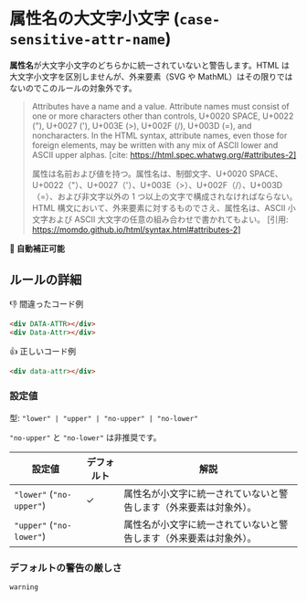 # 属性名の大文字小文字 (`case-sensitive-attr-name`)

**属性名**が大文字小文字のどちらかに統一されていないと警告します。HTML は大文字小文字を区別しませんが、外来要素（SVG や MathML）はその限りではないのでこのルールの対象外です。

> Attributes have a name and a value. Attribute names must consist of one or more characters other than controls, U+0020 SPACE, U+0022 ("), U+0027 ('), U+003E (>), U+002F (/), U+003D (=), and noncharacters. In the HTML syntax, attribute names, even those for foreign elements, may be written with any mix of ASCII lower and ASCII upper alphas.
> [cite: https://html.spec.whatwg.org/#attributes-2]
>
> 属性は名前および値を持つ。属性名は、制御文字、U+0020 SPACE、U+0022（"）、U+0027（'）、U+003E（>）、U+002F（/）、U+003D（=）、および非文字以外の 1 つ以上の文字で構成されなければならない。HTML 構文において、外来要素に対するものでさえ、属性名は、ASCII 小文字および ASCII 大文字の任意の組み合わせで書かれてもよい。
> [引用: https://momdo.github.io/html/syntax.html#attributes-2]

**🔧 自動補正可能**

## ルールの詳細

👎 間違ったコード例

```html
<div DATA-ATTR></div>
<div Data-Attr></div>
```

👍 正しいコード例

```html
<div data-attr></div>
```

### 設定値

型: `"lower" | "upper" | "no-upper" | "no-lower"`

`"no-upper"` と `"no-lower"` は非推奨です。

| 設定値                   | デフォルト | 解説                                                               |
| ------------------------ | ---------- | ------------------------------------------------------------------ |
| `"lower"` (`"no-upper"`) | ✓          | 属性名が小文字に統一されていないと警告します（外来要素は対象外）。 |
| `"upper"` (`"no-lower"`) |            | 属性名が小文字に統一されていないと警告します（外来要素は対象外）。 |

### デフォルトの警告の厳しさ

`warning`
